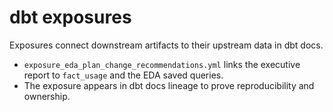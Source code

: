 # dbt exposures

Exposures connect downstream artifacts to their upstream data in dbt docs.

- `exposure_eda_plan_change_recommendations.yml` links the executive report to `fact_usage` and the EDA saved queries.
- The exposure appears in dbt docs lineage to prove reproducibility and ownership.